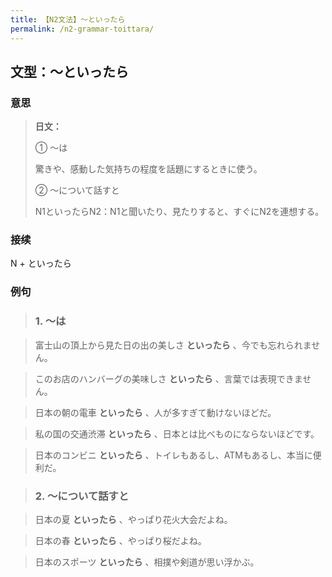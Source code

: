 ```yaml
---
title: 【N2文法】〜といったら
permalink: /n2-grammar-toittara/
---
```


## 文型：〜といったら

### 意思

> **日文：**
> 
> ① 〜は
> 
> 驚きや、感動した気持ちの程度を話題にするときに使う。
> 
> ② 〜について話すと
> 
> N1といったらN2：N1と聞いたり、見たりすると、すぐにN2を連想する。


### 接续

N + といったら

### 例句

> ### 1\. 〜は

> 富士山の頂上から見た日の出の美しさ **といったら** 、今でも忘れられません。

> このお店のハンバーグの美味しさ **といったら** 、言葉では表現できません。

> 日本の朝の電車 **といったら** 、人が多すぎて動けないほどだ。

> 私の国の交通渋滞 **といったら** 、日本とは比べものにならないほどです。

> 日本のコンビニ **といったら** 、トイレもあるし、ATMもあるし、本当に便利だ。

> ### 2\. 〜について話すと

> 日本の夏 **といったら** 、やっぱり花火大会だよね。

> 日本の春 **といったら** 、やっぱり桜だよね。

> 日本のスポーツ **といったら** 、相撲や剣道が思い浮かぶ。

